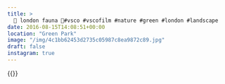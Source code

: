 ```yaml
---
title: >
  🍃 london fauna 🍃#vsco #vscofilm #nature #green #london #landscape
date: 2016-08-15T14:08:51+00:00
location: "Green Park"
image: "/img/4c1bb62453d2735c05987c8ea9872c89.jpg"
draft: false
instagram: true
---
```


{{<photo src="/img/4c1bb62453d2735c05987c8ea9872c89.jpg">}}
